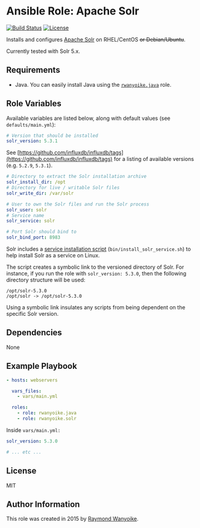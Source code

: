 # Ansible Role: Apache Solr

[![Build Status](https://img.shields.io/travis/rwanyoike/ansible-role-solr.svg)](https://travis-ci.org/rwanyoike/ansible-role-solr) [![License](https://img.shields.io/badge/license-MIT-blue.svg)](https://raw.githubusercontent.com/rwanyoike/ansible-role-solr/master/LICENSE)

Installs and configures [Apache Solr]() on RHEL/CentOS ~~or Debian/Ubuntu~~.

Currently tested with Solr 5.x.

## Requirements

- Java. You can easily install Java using the [`rwanyoike.java`](https://github.com/rwanyoike/ansible-role-java) role.

## Role Variables

Available variables are listed below, along with default values (see `defaults/main.yml`):

```yaml
# Version that should be installed
solr_version: 5.3.1
```

See [https://github.com/influxdb/influxdb/tags](https://github.com/influxdb/influxdb/tags) for a listing of available versions (e.g. `5.2.9`, `5.3.1`).

```yaml
# Directory to extract the Solr installation archive
solr_install_dir: /opt
# Directory for live / writable Solr files
solr_write_dir: /var/solr

# User to own the Solr files and run the Solr process
solr_user: solr
# Service name
solr_service: solr

# Port Solr should bind to
solr_bind_port: 8983
```

Solr includes a [service installation script](https://cwiki.apache.org/confluence/display/solr/Taking+Solr+to+Production#TakingSolrtoProduction-ServiceInstallationScript) (`bin/install_solr_service.sh`) to help install Solr as a service on Linux.

The script creates a symbolic link to the versioned directory of Solr. For instance, if you run the role with `solr_version: 5.3.0`, then the following directory structure will be used:

```
/opt/solr-5.3.0
/opt/solr -> /opt/solr-5.3.0
```

Using a symbolic link insulates any scripts from being dependent on the specific Solr version.

## Dependencies

None

## Example Playbook

```yaml
- hosts: webservers

  vars_files:
    - vars/main.yml

  roles:
    - role: rwanyoike.java
    - role: rwanyoike.solr
```

Inside `vars/main.yml:`

```yaml
solr_version: 5.3.0

# ... etc ...
```

## License

MIT

## Author Information

This role was created in 2015 by [Raymond Wanyoike](https://github.com/rwanyoike).
